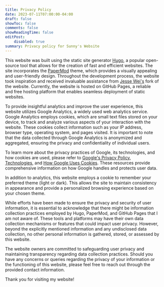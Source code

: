 ```yaml
---
title: Privacy Policy
date: 2023-07-11T07:00:00-04:00
draft: false
showToc: false
comments: false
showReadingTime: false
editPost:
    disabled: true
summary: Privacy policy for Sunny's Website
---
```


This website was built using the static site generator [Hugo](https://gohugo.io), a popular open-source tool that allows for the creation of fast and efficient websites. The site incorporates the [PaperMod](https://github.com/adityatelange/hugo-PaperMod) theme, which provides a visually appealing and user-friendly design. Throughout the development process, the website took inspiration and received invaluable assistance from [Jesse Wei's](https://github.com/jesse-wei/jessewei.dev-PaperMod) fork of the website. Currently, the website is hosted on GitHub Pages, a reliable and free hosting platform that enables seamless deployment of static websites.

To provide insightful analytics and improve the user experience, this website utilizes Google Analytics, a widely used web analytics service. Google Analytics employs cookies, which are small text files stored on your device, to track and analyze various aspects of your interaction with the website. These cookies collect information such as your IP address, browser type, operating system, and pages visited. It is important to note that the data collected through Google Analytics is anonymized and aggregated, ensuring the privacy and confidentiality of individual users.

To learn more about the privacy practices of Google, its technologies, and how cookies are used, please refer to [Google's Privacy Policy](https://policies.google.com/privacy), [Technologies](https://policies.google.com/technologies), and [How Google Uses Cookies](https://policies.google.com/technologies/cookies). These resources provide comprehensive information on how Google handles and protects user data.

In addition to analytics, this website employs a cookie to remember your preferred theme (light or dark). This allows the site to maintain consistency in appearance and provide a personalized browsing experience based on your chosen theme.

While efforts have been made to ensure the privacy and security of user information, it is essential to acknowledge that there might be information collection practices employed by Hugo, PaperMod, and GitHub Pages that I am not aware of. These tools and platforms may have their own data collection mechanisms or features that could impact user privacy. However, beyond the explicitly mentioned information and any undisclosed data collection, no other personal information is gathered, stored, or assessed by this website.

The website owners are committed to safeguarding user privacy and maintaining transparency regarding data collection practices. Should you have any concerns or queries regarding the privacy of your information or the functioning of this website, please feel free to reach out through the provided contact information.

Thank you for visiting my website!
